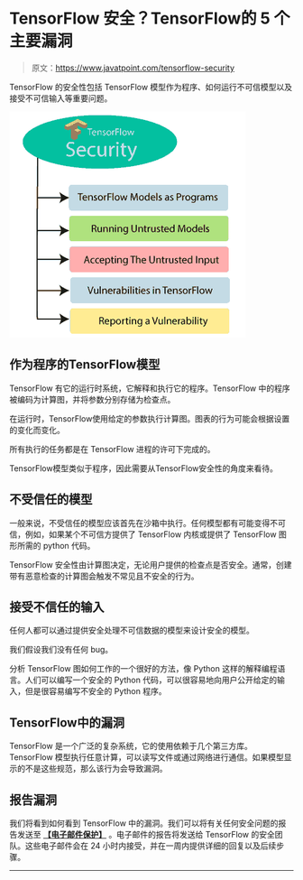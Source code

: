 # TensorFlow 安全？TensorFlow的 5 个主要漏洞

> 原文：<https://www.javatpoint.com/tensorflow-security>

TensorFlow 的安全性包括 TensorFlow 模型作为程序、如何运行不可信模型以及接受不可信输入等重要问题。

![TensorFlow Security](img/da2ce4192719e5d032bd754c03506121.png)

## 作为程序的TensorFlow模型

TensorFlow 有它的运行时系统，它解释和执行它的程序。TensorFlow 中的程序被编码为计算图，并将参数分别存储为检查点。

在运行时，TensorFlow使用给定的参数执行计算图。图表的行为可能会根据设置的变化而变化。

所有执行的任务都是在 TensorFlow 进程的许可下完成的。

TensorFlow模型类似于程序，因此需要从TensorFlow安全性的角度来看待。

## 不受信任的模型

一般来说，不受信任的模型应该首先在沙箱中执行。任何模型都有可能变得不可信，例如，如果某个不可信方提供了 TensorFlow 内核或提供了 TensorFlow 图形所需的 python 代码。

TensorFlow 安全性由计算图决定，无论用户提供的检查点是否安全。通常，创建带有恶意检查的计算图会触发不常见且不安全的行为。

## 接受不信任的输入

任何人都可以通过提供安全处理不可信数据的模型来设计安全的模型。

我们假设我们没有任何 bug。

分析 TensorFlow 图如何工作的一个很好的方法，像 Python 这样的解释编程语言。人们可以编写一个安全的 Python 代码，可以很容易地向用户公开给定的输入，但是很容易编写不安全的 Python 程序。

## TensorFlow中的漏洞

TensorFlow 是一个广泛的复杂系统，它的使用依赖于几个第三方库。TensorFlow 模型执行任意计算，可以读写文件或通过网络进行通信。如果模型显示的不是这些规范，那么该行为会导致漏洞。

## 报告漏洞

我们将看到如何看到 TensorFlow 中的漏洞。我们可以将有关任何安全问题的报告发送至 **[【电子邮件保护】](/cdn-cgi/l/email-protection)** 。电子邮件的报告将发送给 TensorFlow 的安全团队。这些电子邮件会在 24 小时内接受，并在一周内提供详细的回复以及后续步骤。

* * *